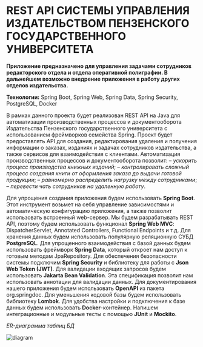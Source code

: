# REST API СИСТЕМЫ УПРАВЛЕНИЯ ИЗДАТЕЛЬСТВОМ ПЕНЗЕНСКОГО ГОСУДАРСТВЕННОГО УНИВЕРСИТЕТА

**Приложение предназначено для управления задачами сотрудников редакторского отдела и отдела оперативной полиграфии. В дальнейшем возможно внедрение приложения в работу других отделов издательства.**

**Технологии:** Spring Boot, Spring Web, Spring Data, Spring Security, PostgreSQL, Docker

В рамках данного проекта будет реализован REST API на Java для автоматизации производственных процессов и документооборота Издательства Пензенского государственного университета с использованием фреймворков семейства Spring. Проект будет предоставлять API для создания, редактирования удаления и получения информации о заказах, изданиях и задачах сотрудников издательства, а также сервисов для взаимодействия с клиентами.
Автоматизация производственных процессов и документооборота позволит:
– _ускорить процесс производства книжных изданий_;
– _контролировать сложный процесс создания книги от оформления заказа до выдачи готовой продукции_;
– _равномерно распределить нагрузку между сотрудниками_;
– _перевести чать сотрудников на удаленную работу_.

Для упрощения создания приложения будем использовать **Spring Boot**. Этот инструмент возьмет на себя управление зависимостями и автоматическую конфигурацию приложения, а также позволит использовать встроенный web-сервер.
Мы будем разрабатывать REST API, поэтому будем использовать функционал **Spring Web MVC**: DispatcherServlet, Annotated Controllers, Functional Endpoints и т.д.
Для хранения данных будем использовать популярную реляционную СУБД **PostgreSQL**.
Для упрощенного взаимодействия с базой данных будем использовать фреймворк **Spring Data**, который откроет нам доступ к готовым методам JpaRepository.
Для обеспечения безопасности системы подключим **Spring Security** и библиотеку для работы с **Json Web Token (JWT)**.
Для валидации входящих запросов будем использовать **Jakarta Bean Validation**. Эта спецификация позволит нам использовать аннотации для валидации данных.
Для документирования нашего приложения будем использовать **OpenAPI** из пакета org.springdoc.
Для уменьшения кодовой базы будем использовать библиотеку **Lombok**.
Для удобства настройки и подключения к базе данных будем использовать **Docker**-контейнер.
Напишем интеграционные и модульные тесты с помощью **JUnit** и **Mockito**.


_ER-диаграмма таблиц БД_

![diagram](https://github.com/FFD58/publishing-api/assets/157573436/2545413d-1c20-4da9-bbb9-5262b11beeb2)

